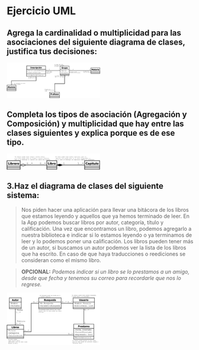 # Ejercicio UML

## Agrega la cardinalidad o multiplicidad para las asociaciones del siguiente diagrama de clases, justifica tus decisiones:

<img src=./imgs/Cardinalidad-Multiplicidad.png width=50% lenght=50%>

## Completa los tipos de asociación (Agregación y Composición) y multiplicidad que hay entre las clases siguientes y explica porque es de ese tipo.

<img src=./imgs/Agregación-Composición.png width=50% lenght=50%>

## 3.Haz el diagrama de clases del siguiente sistema:
>Nos piden hacer una aplicación para llevar una bitácora de los libros que estamos leyendo y aquellos que ya hemos terminado de leer. En la App podemos buscar libros por autor, categoría, título y calificación. Una vez que encontramos un libro, podemos agregarlo a nuestra biblioteca e indicar si lo estamos leyendo o ya terminamos de leer y lo podemos poner una calificación. Los libros pueden tener más de un autor, si buscamos un autor podemos ver la lista de los libros que ha escrito. En caso de que haya traducciones o reediciones se consideran como el mismo libro. 

>**OPCIONAL:** _Podemos indicar si un libro se lo prestamos a un amigo, desde que fecha y tenemos su correo para recordarle que nos lo regrese._

<img src=./imgs/UML.png width=50% lenght=50%>